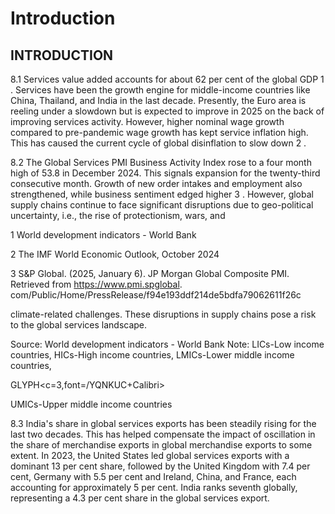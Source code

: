 # Introduction

## INTRODUCTION

8.1 Services value added accounts for about 62 per cent of the global GDP 1 . Services have been the growth engine for middle-income countries like China, Thailand, and India in the last decade. Presently, the Euro area is reeling under a slowdown but is expected  to  improve  in  2025  on  the  back  of  improving  services  activity.  However, higher  nominal  wage  growth  compared  to  pre-pandemic  wage  growth  has  kept service inflation high. This has caused the current cycle of global disinflation to slow down 2 .

8.2 The Global Services PMI Business Activity Index rose to a four month high of 53.8 in  December  2024.  This  signals  expansion  for  the  twenty-third  consecutive  month. Growth  of  new  order  intakes  and  employment  also  strengthened,  while  business sentiment edged higher 3 . However, global supply chains continue to face significant disruptions due to geo-political uncertainty, i.e., the rise of protectionism, wars, and

1  World development indicators - World Bank

2  The IMF World Economic Outlook, October 2024

3  S&amp;P Global. (2025, January 6). JP Morgan Global Composite PMI. Retrieved from https://www.pmi.spglobal. com/Public/Home/PressRelease/f94e193ddf214de5bdfa79062611f26c

climate-related challenges. These disruptions in supply chains pose a risk to the global services landscape.

<!-- image -->

Source: World development indicators - World Bank Note:  LICs-Low  income  countries,  HICs-High  income  countries,  LMICs-Lower  middle  income  countries,

GLYPH&lt;c=3,font=/YQNKUC+Calibri&gt;

UMICs-Upper middle income countries

8.3 India's  share  in  global  services  exports  has  been  steadily  rising  for  the  last two  decades.  This  has  helped  compensate  the  impact  of  oscillation  in  the  share  of merchandise exports in global merchandise exports to some extent. In 2023, the United States led global services exports with a dominant 13 per cent share, followed by the United Kingdom with 7.4 per cent, Germany with 5.5 per cent and Ireland, China, and France, each accounting for approximately 5 per cent. India ranks seventh globally, representing a 4.3 per cent share in the global services export.

<!-- image -->